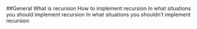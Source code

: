 ##General
What is recursion
How to implement recursion
In what situations you should implement recursion
In what situations you shouldn’t implement recursion